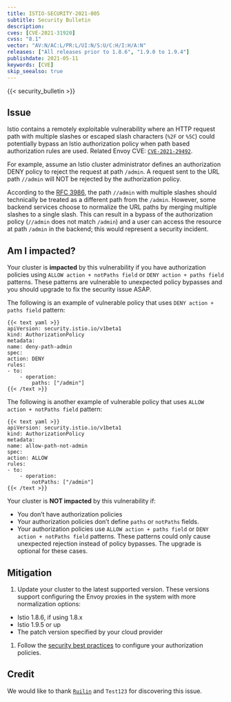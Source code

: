 ```yaml
---
title: ISTIO-SECURITY-2021-005
subtitle: Security Bulletin
description:
cves: [CVE-2021-31920]
cvss: "8.1"
vector: "AV:N/AC:L/PR:L/UI:N/S:U/C:H/I:H/A:N"
releases: ["All releases prior to 1.8.6", "1.9.0 to 1.9.4"]
publishdate: 2021-05-11
keywords: [CVE]
skip_seealso: true
---
```


{{< security_bulletin >}}

## Issue

Istio contains a remotely exploitable vulnerability where an HTTP request path with multiple slashes or escaped slash characters (`%2F` or `%5C`)
could potentially bypass an Istio authorization policy when path based authorization rules are used. Related Envoy CVE:
[`CVE-2021-29492`](https://cve.mitre.org/cgi-bin/cvename.cgi?name=CVE-2021-29492).

For example, assume an Istio cluster administrator defines an authorization DENY policy to reject the request at path `/admin`.
A request sent to the URL path `//admin` will NOT be rejected by the authorization policy.

According to the [RFC 3986](https://tools.ietf.org/html/rfc3986#section-6),
the path `//admin` with multiple slashes should technically be treated as a different path from the `/admin`.
However, some backend services choose to normalize the URL paths by merging multiple slashes to a single slash.
This can result in a bypass of the authorization policy (`//admin` does not match `/admin`) and a user can access the resource at path `/admin`
in the backend; this would represent a security incident.

## Am I impacted?

Your cluster is **impacted** by this vulnerability if you have authorization policies using `ALLOW action + notPaths field`
or `DENY action + paths field` patterns.
These patterns are vulnerable to unexpected policy bypasses and you should upgrade to fix the security issue ASAP.

The following is an example of vulnerable policy that uses `DENY action + paths field` pattern:

    {{< text yaml >}}
    apiVersion: security.istio.io/v1beta1
    kind: AuthorizationPolicy
    metadata:
    name: deny-path-admin
    spec:
    action: DENY
    rules:
    - to:
        - operation:
            paths: ["/admin"]
    {{< /text >}}

The following is another example of vulnerable policy that uses `ALLOW action + notPaths field` pattern:

    {{< text yaml >}}
    apiVersion: security.istio.io/v1beta1
    kind: AuthorizationPolicy
    metadata:
    name: allow-path-not-admin
    spec:
    action: ALLOW
    rules:
    - to:
        - operation:
            notPaths: ["/admin"]
    {{< /text >}}

Your cluster is **NOT impacted** by this vulnerability if:

* You don’t have authorization policies
* Your authorization policies don’t define `paths` or `notPaths` fields.
* Your authorization policies use `ALLOW action + paths field` or `DENY action + notPaths field` patterns.
  These patterns could only cause unexpected rejection instead of policy bypasses. The upgrade is optional for these cases.

## Mitigation

1. Update your cluster to the latest supported version.
   These versions support configuring the Envoy proxies in the system with more normalization options:
  * Istio 1.8.6, if using 1.8.x
  * Istio 1.9.5 or up
  * The patch version specified by your cloud provider
1. Follow the [security best practices](/docs/ops/best-practices/security/#authorization-policies)
   to configure your authorization policies.

## Credit

We would like to thank [`Ruilin`](https://github.com/Ruil1n) and `Test123` for discovering this issue.
